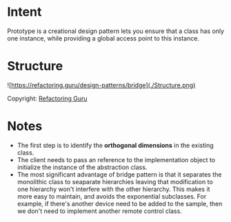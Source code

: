 # Intent
Prototype is a creational design pattern lets you ensure that a class has only one instance, while providing a global access point to this instance.

# Structure
![https://refactoring.guru/design-patterns/bridge](./Structure.png)

Copyright: [Refactoring Guru](https://refactoring.guru/design-patterns/bridge)

# Notes 
* The first step is to identify the **orthogonal dimensions** in the existing class.
* The client needs to pass an reference to the implementation object to initialize the instance of the abstraction class.
* The most significant advantage of bridge pattern is that it separates the monolithic class to seaparate hierarchies leaving that modification to one hierarchy won't interfere with the other hierarchy. This makes it more easy to maintain, and avoids the exponential subclasses. For example, if there's another device need to be added to the sample, then we don't need to implement another remote control class.